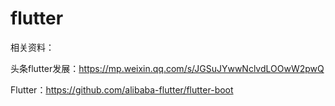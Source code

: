 # flutter

相关资料：

头条flutter发展：https://mp.weixin.qq.com/s/JGSuJYwwNclvdLOOwW2pwQ

Flutter：https://github.com/alibaba-flutter/flutter-boot
